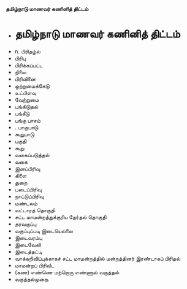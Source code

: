 **தமிழ்நாடு மாணவர் கணினித் திட்டம்**
- # தமிழ்நாடு மாணவர் கணினித் திட்டம்
- n. பிரிதழ்ல்
- பிரிபு
- பிரிக்கப்பட்ட
- நிலை
- பிரிவினை
- ஒற்றுமைக்கேடு
- உட்பிளவு
- வேற்றுமை
- பங்கிடுதல்
-  பங்கீடு
- பங்கு பாசம்
- . பாகுபாடு
- கூறுபாடு
- பகுதி
- கூறு
- வகைப்படுத்தல்
- வகை
- இனப்பிரிவு
- கிளை
- துறை
- படைப்பிரிவு
- நாட்டுப்பிரிவு
- மண்டலம்
- வட்டாரத் தொகுதி
- சட்ட மாமன்றத்துக்குரிய தேர்தல் தொகுதி
- தரவகுப்பு
- வகுப்புப்படி இடையெல்லை
- இடைவரம்பு
- இடைவேலி
- இடைத்தட்டி
- வாக்கறிவிப்புக்காகச் சட்ட மாமன்றத்தில் மன்றத்தினர் இரண்டாகப் பிரிதல்
- மாமன்றப் பிரிவீட
- (கண) எண்ணெ மற்றொரு எண்ணால் வகுத்தல்
- வகுத்தல்முறை.


